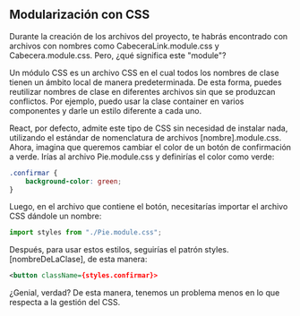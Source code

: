 ## Modularización con CSS

Durante la creación de los archivos del proyecto, te habrás encontrado con archivos con nombres como CabeceraLink.module.css y Cabecera.module.css. Pero, ¿qué significa este "module"?

Un módulo CSS es un archivo CSS en el cual todos los nombres de clase tienen un ámbito local de manera predeterminada. De esta forma, puedes reutilizar nombres de clase en diferentes archivos sin que se produzcan conflictos. Por ejemplo, puedo usar la clase container en varios componentes y darle un estilo diferente a cada uno.

React, por defecto, admite este tipo de CSS sin necesidad de instalar nada, utilizando el estándar de nomenclatura de archivos [nombre].module.css. Ahora, imagina que queremos cambiar el color de un botón de confirmación a verde. Irías al archivo Pie.module.css y definirías el color como verde:

```css
.confirmar {
    background-color: green;
}
```

Luego, en el archivo que contiene el botón, necesitarías importar el archivo CSS dándole un nombre:

```javascript
import styles from "./Pie.module.css";
```

Después, para usar estos estilos, seguirías el patrón styles.[nombreDeLaClase], de esta manera:

```xml
<button className={styles.confirmar}>
```

¿Genial, verdad? De esta manera, tenemos un problema menos en lo que respecta a la gestión del CSS.
